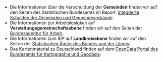 - Die Informationen über die Verschuldung der **Gemeinden** finden wir auf den Seiten des Statistischen Bundesamts im Report: [Integrierte Schulden der Gemeinden und Gemeindeverbände](https://www.statistikportal.de/de/veroeffentlichungen/integrierte-schulden-der-gemeinden-und-gemeindeverbaende).
- Die Informationen zur Arbeitslosigkeit auf **Verwaltungsgemeinschaftsebene** finden wir auf den Seiten der [Bundesagentur für Arbeit](https://statistik.arbeitsagentur.de/DE/Navigation/Statistiken/Statistiken-nach-Regionen/BA-Gebietsstruktur-Nav.html).
- Die Informationen zum BIP auf **Landkreisebene** finden wir auf den Seiten der [Statistischen Ämter des Bundes und der Länder](https://www.statistikportal.de/de/vgrdl).
- Das Kartenmaterial zu Deutschland finden auf dem [OpenData Portal des Bundesamts für Kartographie und Geodäsie](https://gdz.bkg.bund.de/index.php/default/open-data/verwaltungsgebiete-1-250-000-ebenen-stand-01-01-vg250-ebenen-01-01.html).